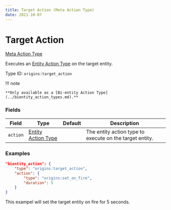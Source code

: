 ```yaml
---
title: Target Action (Meta Action Type)
date: 2021-10-07
---
```


# Target Action

[Meta Action Type](../meta_action_types.md)

Executes an [Entity Action Type](../entity_action_types.md) on the target entity.

Type ID: `origins:target_action`

!!! note

    **Only available as a [Bi-entity Action Type](../bientity_action_types.md).**


### Fields

Field  | Type | Default | Description
-------|------|---------|-------------
`action` | [Entity Action Type](../entity_action_types.md) | | The entity action type to execute on the target entity.


### Examples

```json
"bientity_action": {
    "type": "origins:target_action",
    "action": {
        "type": "origins:set_on_fire",
        "duration": 5
    }
}
```

This exampel will set the target entity on fire for 5 seconds.
